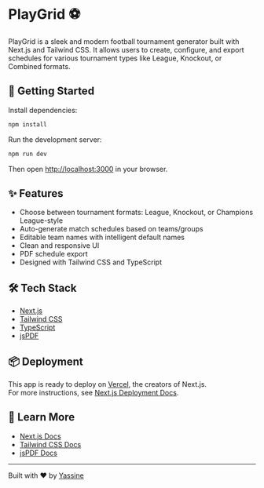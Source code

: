 # PlayGrid ⚽️

PlayGrid is a sleek and modern football tournament generator built with Next.js and Tailwind CSS. It allows users to create, configure, and export schedules for various tournament types like League, Knockout, or Combined formats.

## 🚀 Getting Started

Install dependencies:

```bash
npm install
```

Run the development server:

```bash
npm run dev
```

Then open [http://localhost:3000](http://localhost:3000) in your browser.

## ✨ Features

- Choose between tournament formats: League, Knockout, or Champions League-style
- Auto-generate match schedules based on teams/groups
- Editable team names with intelligent default names
- Clean and responsive UI
- PDF schedule export
- Designed with Tailwind CSS and TypeScript

## 🛠 Tech Stack

- [Next.js](https://nextjs.org/)
- [Tailwind CSS](https://tailwindcss.com/)
- [TypeScript](https://www.typescriptlang.org/)
- [jsPDF](https://github.com/parallax/jsPDF)

## 📦 Deployment

This app is ready to deploy on [Vercel](https://vercel.com/), the creators of Next.js.  
For more instructions, see [Next.js Deployment Docs](https://nextjs.org/docs/app/building-your-application/deploying).

## 🧠 Learn More

- [Next.js Docs](https://nextjs.org/docs)
- [Tailwind CSS Docs](https://tailwindcss.com/docs)
- [jsPDF Docs](https://rawgit.com/eKoopmans/html2pdf/master/index.html)

---

Built with ❤️ by [Yassine](https://github.com/kadiriyassine)

